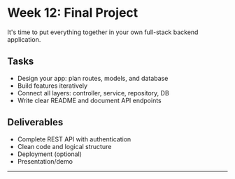 # Week 12: Final Project

It's time to put everything together in your own full-stack backend application.

## Tasks

- Design your app: plan routes, models, and database
- Build features iteratively
- Connect all layers: controller, service, repository, DB
- Write clear README and document API endpoints

## Deliverables

- Complete REST API with authentication
- Clean code and logical structure
- Deployment (optional)
- Presentation/demo

---

